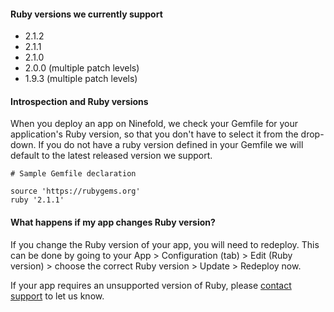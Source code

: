#### Ruby versions we currently support

* 2.1.2
* 2.1.1
* 2.1.0
* 2.0.0 (multiple patch levels)
* 1.9.3 (multiple patch levels)

#### Introspection and Ruby versions

When you deploy an app on Ninefold, we check your Gemfile for your application's Ruby version, so that you don't have to select it from the drop-down.   If you do not have a ruby version defined in your Gemfile we will default to the latest released version we support. 

	# Sample Gemfile declaration
	
	source 'https://rubygems.org'
	ruby '2.1.1'

#### What happens if my app changes Ruby version?

If you change the Ruby version of your app, you will need to redeploy. This can be done by going to your App > Configuration (tab) > Edit (Ruby version) > choose the correct Ruby version > Update > Redeploy now.

If your app requires an unsupported version of Ruby, please [contact support](mailto:support@ninefold.com) to let us know.
